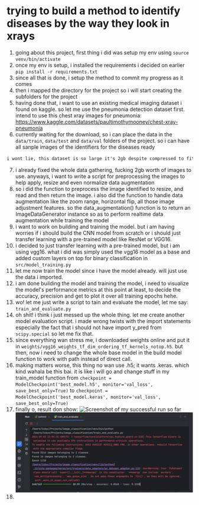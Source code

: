 # trying to build a method to identify diseases by the way they look in xrays

1. going about this project, first thing i did was setup my env using `source venv/bin/activate` 
2. once my env is setup, i installed the requirements i decided on earlier `pip install -r requirements.txt`
3. since all that is done, i setup the method to commit my progress as it comes
4. then i mapped the directory for the project so i will start creating the subfolders for the project
5. having done that, i want to use an existing medical imaging dataset i found on kaggle. so let me use the pneumonia detection dataset first. intend to use this chest xray images for pneumonia: https://www.kaggle.com/datasets/paultimothymooney/chest-xray-pneumonia
6. currently waiting for the download, so i can place the data in the `data/train`, `data/test` and `data/val` folders of the project. so i can have all sanple images of the identifiers for the diseases ready
```markdown
i wont lie, this dataset is so large it's 2gb despite compressed to fit.
```
7. i already fixed the whole data gathering, fucking 2gb worth of images to use. anyways, i want to write a script for preprocessing the images to help apply, resize and even normalize data augmentation 
8. so i did the function to preprocess the image identified to resize, and read and then return the image. i also did the function to handle data augmentation like the zoom range, horizontal flip, all those image adjustment features. so the data_augmentation() function is to return an ImageDataGenerator instance so as to perform realtime data augmentation while training the model
9. i want to work on building and training the model. but i am having worries if i should build the CNN model from scratch or i should just transfer learning with a pre-trained model like ResNet or VGG16.
10. i decided to just transfer learning with a pre-trained model, but i am using vgg16. what i did was simply used the vgg16 model as a base and added custom layers on top for binary classification in `src/model_training.py`
11. let me now train the model since i have the model already. will just use the data i imported.
12. i am done building the model and training the model, i need to visualize the model's performance metrics at this point at least, to decide the accuracy, precision and get to plot it over all training epochs hehe.
13. wo! let me just write a script to tain and evaluate the model, let me say: `train_and_evaluate.py`
14. oh shit! i think i just messed up the whole thing. let me create another model evaluation script. i made wrong twists with the import statements especially the fact that i should not have import y_pred from `scipy.special` so let me fix that.
15. since everything wan stress me, i downloaded weights online and put it in `weights/vgg16_weights_tf_dim_ordering_tf_kernels_notop.h5`. but then, now i need to change the whole base  model in the build model function to work with path instead of direct call.
16. making matters worse, this thing no wan use .h5; it wants .keras. which kind wahala be this bai. it is like i will go and change stuff in my train_model function from `checkpoint = ModelCheckpoint('best_model.h5', monitor='val_loss', save_best_only=True)` to `checkpoint = ModelCheckpoint('best_model.keras', monitor='val_loss', save_best_only=True)`
17. finally o, result don show:
![Screenshot of my successful run so far](readme-images/Screenshot-2024-09-02-at-9-06-28 PM.png)
![Screenshot of my successful run so far](readme-images/Screenshot-2024-09-02-at-10-09-54-PM.png)
18. 